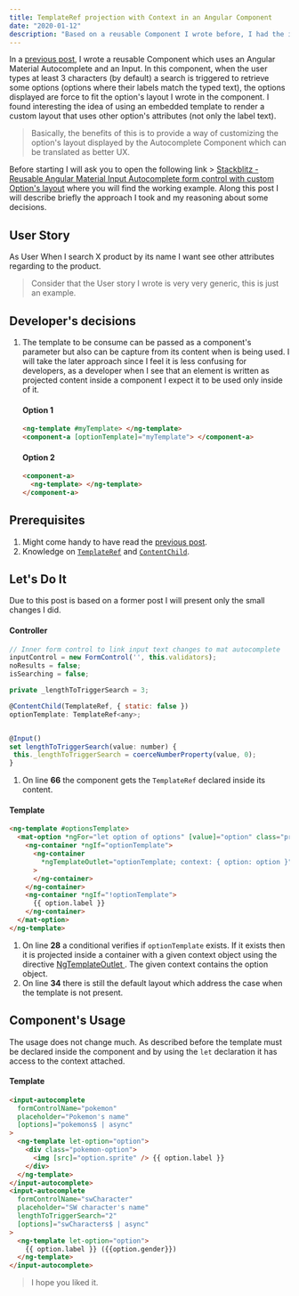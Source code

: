 ```yaml
---
title: TemplateRef projection with Context in an Angular Component
date: "2020-01-12"
description: "Based on a reusable Component I wrote before, I had the idea of improving its layout with an embedded template which will be instantiated inside the component with an attached context."
---
```


In a [previous post](/angular-material-reusable-autocomplete/), I wrote a reusable Component which uses an Angular Material Autocomplete and an Input. In this component, when the user types at least 3 characters (by default) a search is triggered to retrieve some options (options where their labels match the typed text), the options displayed are force to fit the option's layout I wrote in the component. I found interesting the idea of using an embedded template to render a custom layout that uses other option's attributes (not only the label text).

> Basically, the benefits of this is to provide a way of customizing the option's layout displayed by the Autocomplete Component which can be translated as better UX.

Before starting I will ask you to open the following link > [Stackblitz - Reusable Angular Material Input Autocomplete form control with custom Option's layout](https://stackblitz.com/edit/angular-sbcm7h-emqpgf) where you will find the working example. Along this post I will describe briefly the approach I took and my reasoning about some decisions.

## User Story

As User
When I search X product by its name
I want see other attributes regarding to the product.

> Consider that the User story I wrote is very very generic, this is just an example.

## Developer's decisions

1. The template to be consume can be passed as a component's parameter but also can be capture from its content when is being used. I will take the later approach since I feel it is less confusing for developers, as a developer when I see that an element is written as projected content inside a component I expect it to be used only inside of it.

   #### Option 1

   ```html
   <ng-template #myTemplate> </ng-template>
   <component-a [optionTemplate]="myTemplate"> </component-a>
   ```


    #### Option 2

    ```html
    <component-a>
      <ng-template> </ng-template>
    </component-a>
    ```

## Prerequisites

1. Might come handy to have read the [previous post](/angular-material-reusable-autocomplete/).
2. Knowledge on [`TemplateRef`](https://angular.io/api/core/TemplateRef) and [`ContentChild`](https://angular.io/api/core/ContentChild).

## Let's Do It

Due to this post is based on a former post I will present only the small changes I did.

#### Controller

```javascript {numberLines:59}{8-10}
// Inner form control to link input text changes to mat autocomplete
inputControl = new FormControl('', this.validators);
noResults = false;
isSearching = false;

private _lengthToTriggerSearch = 3;

@ContentChild(TemplateRef, { static: false })
optionTemplate: TemplateRef<any>;


@Input()
set lengthToTriggerSearch(value: number) {
 this._lengthToTriggerSearch = coerceNumberProperty(value, 0);
}
```

1. On line **66** the component gets the `TemplateRef` declared inside its content.

#### Template

```html {numberLines:26}{3-11}
<ng-template #optionsTemplate>
  <mat-option *ngFor="let option of options" [value]="option" class="provided">
    <ng-container *ngIf="optionTemplate">
      <ng-container
        *ngTemplateOutlet="optionTemplate; context: { option: option }"
      >
      </ng-container>
    </ng-container>
    <ng-container *ngIf="!optionTemplate">
      {{ option.label }}
    </ng-container>
  </mat-option>
</ng-template>
```

1. On line **28** a conditional verifies if `optionTemplate` exists. If it exists then it is projected inside a container with a given context object using the directive [NgTemplateOutlet
   ](https://angular.io/api/common/NgTemplateOutlet). The given context contains the option object.
2. On line **34** there is still the default layout which address the case when the template is not present.

## Component's Usage

The usage does not change much. As described before the template must be declared inside the component and by using the `let` declaration it has access to the context attached.

#### Template

```html {numberLines:2}{6-10,18-20}
<input-autocomplete
  formControlName="pokemon"
  placeholder="Pokemon's name"
  [options]="pokemons$ | async"
>
  <ng-template let-option="option">
    <div class="pokemon-option">
      <img [src]="option.sprite" /> {{ option.label }}
    </div>
  </ng-template>
</input-autocomplete>
<input-autocomplete
  formControlName="swCharacter"
  placeholder="SW character's name"
  lengthToTriggerSearch="2"
  [options]="swCharacters$ | async"
>
  <ng-template let-option="option">
    {{ option.label }} ({{option.gender}})
  </ng-template>
</input-autocomplete>
```

> I hope you liked it.
